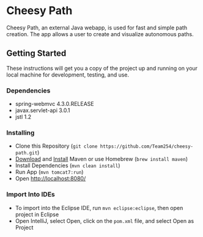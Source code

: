 # Cheesy Path
Cheesy Path, an external Java webapp, is used for fast and simple path creation. The app allows a user to create and visualize autonomous paths.

## Getting Started
These instructions will get you a copy of the project up and running on your local machine for development, testing, and use.

### Dependencies
- spring-webmvc 4.3.0.RELEASE
- javax.servlet-api 3.0.1
- jstl 1.2

### Installing
- Clone this Repository (`git clone https://github.com/Team254/cheesy-path.git`)
- [Download](https://maven.apache.org/download.cgi)  and [Install](https://maven.apache.org/install.html) Maven or use Homebrew (`brew install maven`)
- Install Dependencies (`mvn clean install`)
- Run App (`mvn tomcat7:run`)
- Open [http://localhost:8080/](http://localhost:8080/)

### Import Into IDEs
- To import into the Eclipse IDE, run `mvn eclipse:eclipse`, then open project in Eclipse
- Open IntelliJ, select Open, click on the `pom.xml` file, and select Open as Project